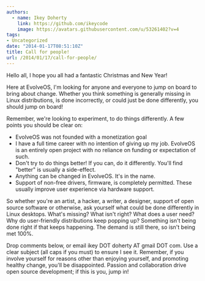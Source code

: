 ```yaml
---
authors:
  - name: Ikey Doherty
    link: https://github.com/ikeycode
    image: https://avatars.githubusercontent.com/u/53261402?v=4
tags:
- Uncategorized
date: "2014-01-17T08:51:10Z"
title: Call for people!
url: /2014/01/17/call-for-people/
---
```


Hello all, I hope you all had a fantastic Christmas and New Year!

Here at EvolveOS, I'm looking for anyone and everyone to jump on board to bring about change. Whether you think something is generally missing in Linux distributions, is 
done incorrectly, or could just be done differently, you should jump on board!
<!-- more -->

Remember, we're looking to experiment, to do things differently. A few points you should be clear on:

* EvolveOS was not founded with a monetization goal
* I have a full time career with no intention of giving up my job. EvolveOS is an entirely open project with no reliance on funding or expectation of such.
* Don't try to do things better! If you can, do it differently. You'll find "better" is usually a side-effect.
* Anything can be changed in EvolveOS. It's in the name.
* Support of non-free drivers, firmware, is completely permitted. These usually improve user experience via hardware support.

So whether you're an artist, a hacker, a writer, a designer, support of open source software or otherwise, ask yourself what could be done differently in Linux desktops. 
What's missing? What isn't right? What does a user need? Why do user-friendly distributions keep popping up? Something isn't being done right if that keeps happening. 
The demand is still there, so isn't being met 100%.

Drop comments below, or email ikey DOT doherty AT gmail DOT com. Use a clear subject (all caps if you must) to ensure I see it. Remember, if you involve yourself for reasons 
other than enjoying yourself, and promoting healthy change, you'll be disappointed. Passion and collaboration drive open source development; if this is you, jump in!